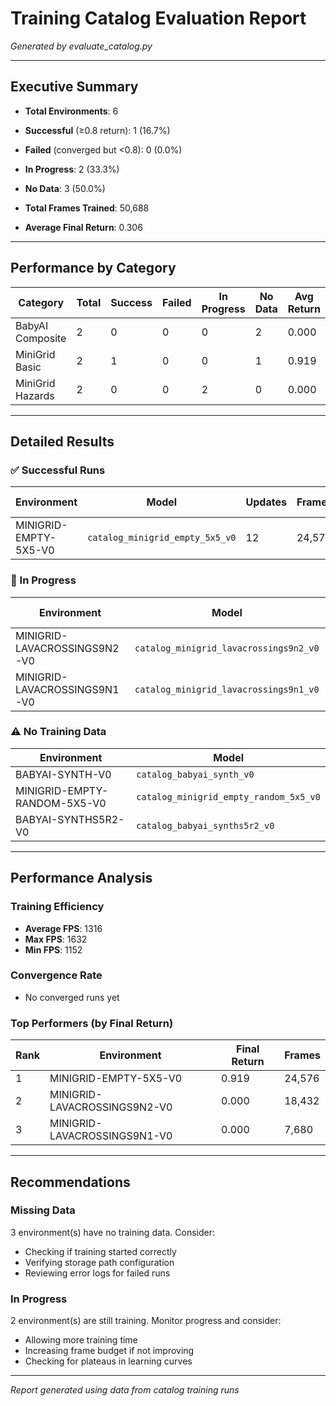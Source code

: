 # Training Catalog Evaluation Report

*Generated by evaluate_catalog.py*

---

## Executive Summary

- **Total Environments**: 6
- **Successful** (≥0.8 return): 1 (16.7%)
- **Failed** (converged but <0.8): 0 (0.0%)
- **In Progress**: 2 (33.3%)
- **No Data**: 3 (50.0%)

- **Total Frames Trained**: 50,688
- **Average Final Return**: 0.306

---

## Performance by Category

| Category | Total | Success | Failed | In Progress | No Data | Avg Return | Total Frames |
|----------|-------|---------|--------|-------------|---------|------------|-------------|
| BabyAI Composite | 2 | 0 | 0 | 0 | 2 | 0.000 | 0 |
| MiniGrid Basic | 2 | 1 | 0 | 0 | 1 | 0.919 | 24,576 |
| MiniGrid Hazards | 2 | 0 | 0 | 2 | 0 | 0.000 | 26,112 |

---

## Detailed Results

### ✅ Successful Runs

| Environment | Model | Updates | Frames | Final Return | Max Return | Avg FPS |
|-------------|-------|---------|--------|--------------|------------|--------|
| MINIGRID-EMPTY-5X5-V0 | `catalog_minigrid_empty_5x5_v0` | 12 | 24,576 | 0.919 | 0.919 | 1632 |

### 🔄 In Progress

| Environment | Model | Updates | Frames | Current Return | Max Return | Samples |
|-------------|-------|---------|--------|----------------|------------|--------|
| MINIGRID-LAVACROSSINGS9N2-V0 | `catalog_minigrid_lavacrossings9n2_v0` | 24 | 18,432 | 0.000 | 0.000 | 24 |
| MINIGRID-LAVACROSSINGS9N1-V0 | `catalog_minigrid_lavacrossings9n1_v0` | 10 | 7,680 | 0.000 | 0.073 | 10 |

### ⚠️ No Training Data

| Environment | Model |
|-------------|-------|
| BABYAI-SYNTH-V0 | `catalog_babyai_synth_v0` |
| MINIGRID-EMPTY-RANDOM-5X5-V0 | `catalog_minigrid_empty_random_5x5_v0` |
| BABYAI-SYNTHS5R2-V0 | `catalog_babyai_synths5r2_v0` |

---

## Performance Analysis

### Training Efficiency

- **Average FPS**: 1316
- **Max FPS**: 1632
- **Min FPS**: 1152

### Convergence Rate

- No converged runs yet

### Top Performers (by Final Return)

| Rank | Environment | Final Return | Frames |
|------|-------------|--------------|--------|
| 1 | MINIGRID-EMPTY-5X5-V0 | 0.919 | 24,576 |
| 2 | MINIGRID-LAVACROSSINGS9N2-V0 | 0.000 | 18,432 |
| 3 | MINIGRID-LAVACROSSINGS9N1-V0 | 0.000 | 7,680 |

---

## Recommendations

### Missing Data
3 environment(s) have no training data. Consider:
- Checking if training started correctly
- Verifying storage path configuration
- Reviewing error logs for failed runs

### In Progress
2 environment(s) are still training. Monitor progress and consider:
- Allowing more training time
- Increasing frame budget if not improving
- Checking for plateaus in learning curves

---

*Report generated using data from catalog training runs*

